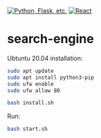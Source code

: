 [![Python, Flask, etc.](https://github.com/JParramore/search-engine/workflows/Python%20application/badge.svg)](https://github.com/JParramore/search-engine/actions)
[![React](https://github.com/JParramore/search-engine/workflows/Node.js%20CI/badge.svg)](https://github.com/JParramore/search-engine/actions)

# search-engine

Ubtuntu 20.04 installation:

```bash
sudo apt update
sudo apt install python3-pip
sudo ufw enable
sudo ufw allow 80

bash install.sh
```

Run:

```bash
bash start.sh
```